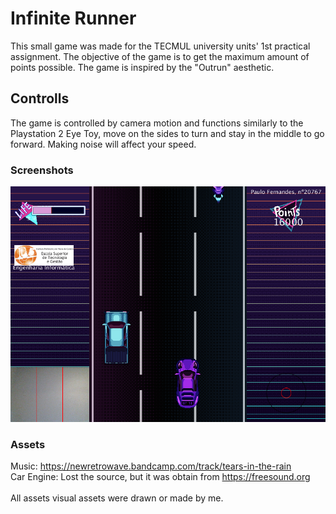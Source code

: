 # Infinite Runner
This small game was made for the TECMUL university units' 1st practical assignment. The objective of the game is to get the maximum amount of points possible. The game is inspired by the "Outrun" aesthetic.

## Controlls
The game is controlled by camera motion and functions similarly to the Playstation 2 Eye Toy, move on the sides to turn and stay in the middle to go forward. Making noise will affect your speed.

### Screenshots
![Screenshot](https://raw.githubusercontent.com/Hydreath/Processing_TECMUL/master/images/game.png)

### Assets
Music: https://newretrowave.bandcamp.com/track/tears-in-the-rain <br />
Car Engine: Lost the source, but it was obtain from https://freesound.org <br /> <br />
All assets visual assets were drawn or made by me.
